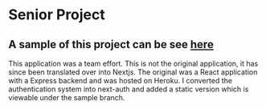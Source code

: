 # Senior Project
## A sample of this project can be see [here](http://p6.codabool.com)
This application was a team effort. 
This is not the original application, it has since been translated over into Nextjs. 
The original was a React application with a Express backend and was hosted on Heroku. 
I converted the authentication system into next-auth and added a static version which is viewable under the sample branch. 
